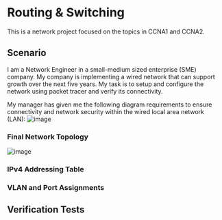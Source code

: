 # Routing & Switching
This is a network project focused on the topics in CCNA1 and CCNA2.

## Scenario
I am a Network Engineer in a small-medium sized enterprise (SME) company. My company is implementing a wired network that can support growth over the next five years. My task is to setup and configure the network using packet tracer and verify its connectivity.

My manager has given me the following diagram requirements to ensure connectivity and network security within the wired local area network (LAN):
![image](https://github.com/user-attachments/assets/6b124f08-1f38-4966-bc34-0d6eb22add86)

### Final Network Topology
![image](https://github.com/user-attachments/assets/de99b26e-0049-40bb-9629-5d8308127439)

### IPv4 Addressing Table

### VLAN and Port Assignments

## Verification Tests

